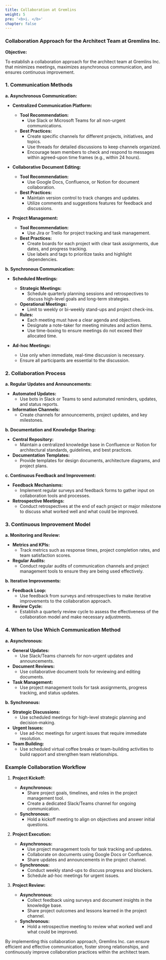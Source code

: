 ```yaml
---
title: Collaboration at Gremlins
weight: 5
pre: '<b>i. </b>'
chapter: false
---
```


### Collaboration Approach for the Architect Team at Gremlins Inc.

**Objective:**

To establish a collaboration approach for the architect team at Gremlins Inc. that minimizes meetings, maximizes asynchronous communication, and ensures continuous improvement.

### 1. Communication Methods

**a. Asynchronous Communication:**

- **Centralized Communication Platform:**
  - **Tool Recommendation:**
    - Use Slack or Microsoft Teams for all non-urgent communications.
  - **Best Practices:**
    - Create specific channels for different projects, initiatives, and topics.
    - Use threads for detailed discussions to keep channels organized.
    - Encourage team members to check and respond to messages within agreed-upon time frames (e.g., within 24 hours).

- **Collaborative Document Editing:**
  - **Tool Recommendation:**
    - Use Google Docs, Confluence, or Notion for document collaboration.
  - **Best Practices:**
    - Maintain version control to track changes and updates.
    - Utilize comments and suggestions features for feedback and discussions.

- **Project Management:**
  - **Tool Recommendation:**
    - Use Jira or Trello for project tracking and task management.
  - **Best Practices:**
    - Create boards for each project with clear task assignments, due dates, and progress tracking.
    - Use labels and tags to prioritize tasks and highlight dependencies.

**b. Synchronous Communication:**

- **Scheduled Meetings:**
  - **Strategic Meetings:**
    - Schedule quarterly planning sessions and retrospectives to discuss high-level goals and long-term strategies.
  - **Operational Meetings:**
    - Limit to weekly or bi-weekly stand-ups and project check-ins.
  - **Rules:**
    - Each meeting must have a clear agenda and objectives.
    - Designate a note-taker for meeting minutes and action items.
    - Use time-boxing to ensure meetings do not exceed their allocated time.

- **Ad-hoc Meetings:**
  - Use only when immediate, real-time discussion is necessary.
  - Ensure all participants are essential to the discussion.

### 2. Collaboration Process

**a. Regular Updates and Announcements:**
- **Automated Updates:**
  - Use bots in Slack or Teams to send automated reminders, updates, and status reports.
- **Information Channels:**
  - Create channels for announcements, project updates, and key milestones.

**b. Documentation and Knowledge Sharing:**
- **Central Repository:**
  - Maintain a centralized knowledge base in Confluence or Notion for architectural standards, guidelines, and best practices.
- **Documentation Templates:**
  - Provide templates for design documents, architecture diagrams, and project plans.

**c. Continuous Feedback and Improvement:**
- **Feedback Mechanisms:**
  - Implement regular surveys and feedback forms to gather input on collaboration tools and processes.
- **Retrospective Meetings:**
  - Conduct retrospectives at the end of each project or major milestone to discuss what worked well and what could be improved.

### 3. Continuous Improvement Model

**a. Monitoring and Review:**
- **Metrics and KPIs:**
  - Track metrics such as response times, project completion rates, and team satisfaction scores.
- **Regular Audits:**
  - Conduct regular audits of communication channels and project management tools to ensure they are being used effectively.

**b. Iterative Improvements:**
- **Feedback Loop:**
  - Use feedback from surveys and retrospectives to make iterative improvements to the collaboration approach.
- **Review Cycle:**
  - Establish a quarterly review cycle to assess the effectiveness of the collaboration model and make necessary adjustments.

### 4. When to Use Which Communication Method

**a. Asynchronous:**
- **General Updates:**
  - Use Slack/Teams channels for non-urgent updates and announcements.
- **Document Reviews:**
  - Use collaborative document tools for reviewing and editing documents.
- **Task Management:**
  - Use project management tools for task assignments, progress tracking, and status updates.

**b. Synchronous:**
- **Strategic Discussions:**
  - Use scheduled meetings for high-level strategic planning and decision-making.
- **Urgent Issues:**
  - Use ad-hoc meetings for urgent issues that require immediate resolution.
- **Team Building:**
  - Use scheduled virtual coffee breaks or team-building activities to build rapport and strengthen team relationships.

### Example Collaboration Workflow

1. **Project Kickoff:**
   - **Asynchronous:**
     - Share project goals, timelines, and roles in the project management tool.
     - Create a dedicated Slack/Teams channel for ongoing communication.
   - **Synchronous:**
     - Hold a kickoff meeting to align on objectives and answer initial questions.

2. **Project Execution:**
   - **Asynchronous:**
     - Use project management tools for task tracking and updates.
     - Collaborate on documents using Google Docs or Confluence.
     - Share updates and announcements in the project channel.
   - **Synchronous:**
     - Conduct weekly stand-ups to discuss progress and blockers.
     - Schedule ad-hoc meetings for urgent issues.

3. **Project Review:**
   - **Asynchronous:**
     - Collect feedback using surveys and document insights in the knowledge base.
     - Share project outcomes and lessons learned in the project channel.
   - **Synchronous:**
     - Hold a retrospective meeting to review what worked well and what could be improved.

By implementing this collaboration approach, Gremlins Inc. can ensure efficient and effective communication, foster strong relationships, and continuously improve collaboration practices within the architect team.
